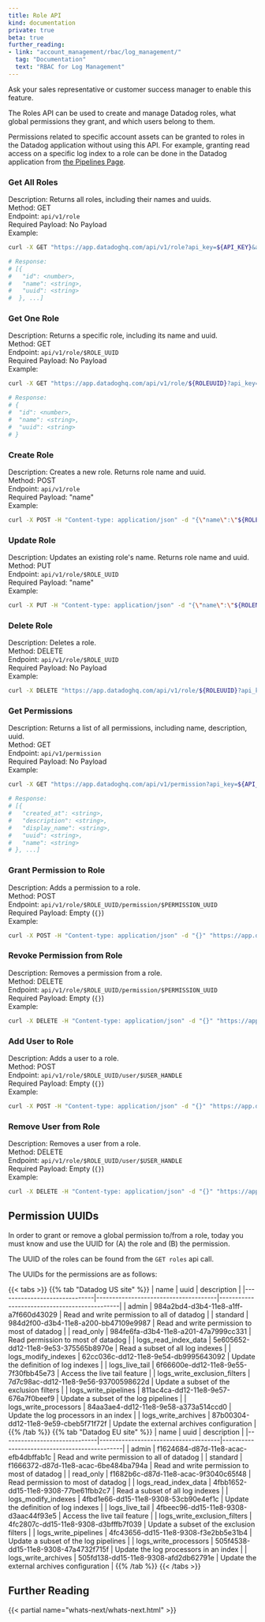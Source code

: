 ```yaml
---
title: Role API
kind: documentation
private: true
beta: true
further_reading:
- link: "account_management/rbac/log_management/"
  tag: "Documentation"
  text: "RBAC for Log Management"
---
```


<div class="alert alert-warning">
Ask your sales representative or customer success manager to enable this feature.
</div>

The Roles API can be used to create and manage Datadog roles, what global permissions they grant, and which users belong to them.

Permissions related to specific account assets can be granted to roles in the Datadog application without using this API. For example, granting read access on a specific log index to a role can be done in the Datadog application from [the Pipelines Page][1]. 

### Get All Roles

Description: Returns all roles, including their names and uuids.  
Method: GET  
Endpoint: `api/v1/role`  
Required Payload: No Payload  
Example:

```sh
curl -X GET "https://app.datadoghq.com/api/v1/role?api_key=${API_KEY}&application_key=${APP_KEY}"

# Response:
# [{
#   "id": <number>,
#   "name": <string>,
#   "uuid": <string>
#  }, ...]
```

### Get One Role

Description: Returns a specific role, including its name and uuid.  
Method: GET  
Endpoint: `api/v1/role/$ROLE_UUID`  
Required Payload: No Payload  
Example:

```sh
curl -X GET "https://app.datadoghq.com/api/v1/role/${ROLEUUID}?api_key=${API_KEY}&application_key=${APP_KEY}"

# Response:
# {
#  "id": <number>,
#  "name": <string>,
#  "uuid": <string>
# }
```

### Create Role

Description: Creates a new role. Returns role name and uuid.  
Method: POST  
Endpoint: `api/v1/role`  
Required Payload: "name"  
Example:

```sh
curl -X POST -H "Content-type: application/json" -d "{\"name\":\"${ROLENAME}\"}" "https://app.datadoghq.com/api/v1/role?api_key=${API_KEY}&application_key=${APP_KEY}"
```

### Update Role

Description: Updates an existing role's name. Returns role name and uuid.  
Method: PUT  
Endpoint: `api/v1/role/$ROLE_UUID`  
Required Payload: "name"  
Example:

```sh
curl -X PUT -H "Content-type: application/json" -d "{\"name\":\"${ROLENAME}\"}" "https://app.datadoghq.com/api/v1/role/${ROLEUUID}?api_key=${API_KEY}&application_key=${APP_KEY}"
```

### Delete Role

Description: Deletes a role.  
Method: DELETE  
Endpoint: `api/v1/role/$ROLE_UUID`  
Required Payload: No Payload  
Example:

```sh
curl -X DELETE "https://app.datadoghq.com/api/v1/role/${ROLEUUID}?api_key=${API_KEY}&application_key=${APP_KEY}"
```

### Get Permissions

Description: Returns a list of all permissions, including name, description, uuid.  
Method: GET  
Endpoint: `api/v1/permission`  
Required Payload: No Payload  
Example:

```sh
curl -X GET "https://app.datadoghq.com/api/v1/permission?api_key=${API_KEY}&application_key=${APP_KEY}"

# Response:
# [{
#   "created_at": <string>,
#   "description": <string>,
#   "display_name": <string>,
#   "uuid": <string>,
#   "name": <string>
# }, ...]
```

### Grant Permission to Role

Description: Adds a permission to a role.  
Method: POST  
Endpoint: `api/v1/role/$ROLE_UUID/permission/$PERMISSION_UUID`  
Required Payload: Empty (`{}`)  
Example:

```sh
curl -X POST -H "Content-type: application/json" -d "{}" "https://app.datadoghq.com/api/v1/role/${ROLEUUID}/permission/${PERMISSION}?api_key=${API_KEY}&application_key=${APP_KEY}"
```

### Revoke Permission from Role

Description: Removes a permission from a role.  
Method: DELETE  
Endpoint: `api/v1/role/$ROLE_UUID/permission/$PERMISSION_UUID`  
Required Payload: Empty (`{}`)  
Example:

```sh
curl -X DELETE -H "Content-type: application/json" -d "{}" "https://app.datadoghq.com/api/v1/role/${ROLEUUID}/permission/${PERMISSION}?api_key=${API_KEY}&application_key=${APP_KEY}"
```

### Add User to Role

Description: Adds a user to a role.  
Method: POST  
Endpoint: `api/v1/role/$ROLE_UUID/user/$USER_HANDLE`  
Required Payload: Empty (`{}`)  
Example:

```sh
curl -X POST -H "Content-type: application/json" -d "{}" "https://app.datadoghq.com/api/v1/role/${ROLEUUID}/user/${USER}?api_key=${API_KEY}&application_key=${APP_KEY}"
```

### Remove User from Role

Description: Removes a user from a role.  
Method: DELETE  
Endpoint: `api/v1/role/$ROLE_UUID/user/$USER_HANDLE`  
Required Payload: Empty (`{}`)  
Example:

```sh
curl -X DELETE -H "Content-type: application/json" -d "{}" "https://app.datadoghq.com/api/v1/role/${ROLEUUID}/user/${USER}?api_key=${API_KEY}&application_key=${APP_KEY}"
```

## Permission UUIDs

In order to grant or remove a global permission to/from a role, today you must know and use the UUID for (A) the role and (B) the permission. 

The UUID of the roles can be found from the `GET roles` api call. 

The UUIDs for the permissions are as follows:

{{< tabs >}}
{{% tab "Datadog US site" %}}
|             name             |                 uuid                 |                 description                  |
|------------------------------|--------------------------------------|----------------------------------------------|
| admin                        | 984a2bd4-d3b4-11e8-a1ff-a7f660d43029 | Read and write permission to all of datadog  |
| standard                     | 984d2f00-d3b4-11e8-a200-bb47109e9987 | Read and write permission to most of datadog |
| read_only                    | 984fe6fa-d3b4-11e8-a201-47a7999cc331 | Read permission to most of datadog           |
| logs_read_index_data         | 5e605652-dd12-11e8-9e53-375565b8970e | Read a subset of all log indexes             |
| logs_modify_indexes          | 62cc036c-dd12-11e8-9e54-db9995643092 | Update the definition of log indexes         |
| logs_live_tail               | 6f66600e-dd12-11e8-9e55-7f30fbb45e73 | Access the live tail feature                 |
| logs_write_exclusion_filters | 7d7c98ac-dd12-11e8-9e56-93700598622d | Update a subset of the exclusion filters     |
| logs_write_pipelines         | 811ac4ca-dd12-11e8-9e57-676a7f0beef9 | Update a subset of the log pipelines         |
| logs_write_processors        | 84aa3ae4-dd12-11e8-9e58-a373a514ccd0 | Update the log processors in an index        |
| logs_write_archives          | 87b00304-dd12-11e8-9e59-cbeb5f71f72f | Update the external archives configuration   |
{{% /tab %}}
{{% tab "Datadog EU site" %}}
|             name             |                 uuid                 |                 description                  |
|------------------------------|--------------------------------------|----------------------------------------------|
| admin                        | f1624684-d87d-11e8-acac-efb4dbffab1c | Read and write permission to all of datadog  |
| standard                     | f1666372-d87d-11e8-acac-6be484ba794a | Read and write permission to most of datadog |
| read_only                    | f1682b6c-d87d-11e8-acac-9f3040c65f48 | Read permission to most of datadog           |
| logs_read_index_data         | 4fbb1652-dd15-11e8-9308-77be61fbb2c7 | Read a subset of all log indexes             |
| logs_modify_indexes          | 4fbd1e66-dd15-11e8-9308-53cb90e4ef1c | Update the definition of log indexes         |
| logs_live_tail               | 4fbeec96-dd15-11e8-9308-d3aac44f93e5 | Access the live tail feature                 |
| logs_write_exclusion_filters | 4fc2807c-dd15-11e8-9308-d3bfffb7f039 | Update a subset of the exclusion filters     |
| logs_write_pipelines         | 4fc43656-dd15-11e8-9308-f3e2bb5e31b4 | Update a subset of the log pipelines         |
| logs_write_processors        | 505f4538-dd15-11e8-9308-47a4732f715f | Update the log processors in an index        |
| logs_write_archives          | 505fd138-dd15-11e8-9308-afd2db62791e | Update the external archives configuration   |
{{% /tab %}}
{{< /tabs >}}

## Further Reading

{{< partial name="whats-next/whats-next.html" >}}

[1]: https://app.datadoghq.com/logs/pipelines

